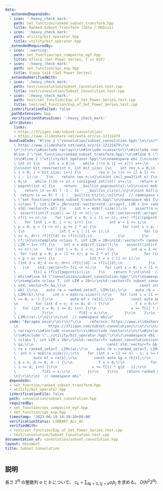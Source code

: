 ```yaml
---
data:
  _extendedDependsOn:
  - icon: ':heavy_check_mark:'
    path: set_function/ranked_subset_transform.hpp
    title: Ranked Subset Transform (Zeta / Mobius)
  - icon: ':heavy_check_mark:'
    path: utility/bit_operator.hpp
    title: utility/bit_operator.hpp
  _extendedRequiredBy:
  - icon: ':warning:'
    path: set_function/sps_composite_egf.hpp
    title: $f(a)$ (Set Power Series, f is EGF)
  - icon: ':heavy_check_mark:'
    path: set_function/sps_exp.hpp
    title: $\exp {a}$ (Set Power Series)
  _extendedVerifiedWith:
  - icon: ':heavy_check_mark:'
    path: test/convolution/Subset_Convolution.test.cpp
    title: test/convolution/Subset_Convolution.test.cpp
  - icon: ':heavy_check_mark:'
    path: test/set_function/Exp_of_Set_Power_Series.test.cpp
    title: test/set_function/Exp_of_Set_Power_Series.test.cpp
  _isVerificationFailed: false
  _pathExtension: hpp
  _verificationStatusIcon: ':heavy_check_mark:'
  attributes:
    links:
    - https://37zigen.com/subset-convolution/
    - https://www.slideshare.net/wata_orz/ss-12131479
  bundledCode: "#line 2 \"convolution/subset_convolution.hpp\"\n\r\n/*\r\n    refernce:\
    \ https://www.slideshare.net/wata_orz/ss-12131479\r\n              https://37zigen.com/subset-convolution/\r\
    \n*/\r\n\r\n#include <array>\r\n#include <cassert>\r\n#include <vector>\r\n\r\n\
    #line 2 \"set_function/ranked_subset_transform.hpp\"\n\n#line 6 \"set_function/ranked_subset_transform.hpp\"\
    \n\n#line 2 \"utility/bit_operator.hpp\"\n\nnamespace ebi {\n\nconstexpr int bsf_constexpr(unsigned\
    \ int n) {\n    int x = 0;\n    while (!(n & (1 << x))) x++;\n    return x;\n\
    }\n\nint bit_reverse(int n, int bit_size) {\n    int rev_n = 0;\n    for (int\
    \ i = 0; i < bit_size; i++) {\n        rev_n |= ((n >> i) & 1) << (bit_size -\
    \ i - 1);\n    }\n    return rev_n;\n}\n\nint ceil_pow2(int n) {\n    int x =\
    \ 0;\n    while ((1U << x) < (unsigned int)(n)) x++;\n    return x;\n}\n\nint\
    \ popcnt(int x) {\n    return __builtin_popcount(x);\n}\n\nint msb(int x) {\n\
    \    return (x == 0) ? -1 : 31 - __builtin_clz(x);\n}\n\nint bsf(int x) {\n  \
    \  return (x == 0) ? -1 : __builtin_ctz(x);\n}\n\n}  // namespace ebi\n#line 8\
    \ \"set_function/ranked_subset_transform.hpp\"\n\nnamespace ebi {\n\ntemplate\
    \ <class T, int LIM = 20>\nstd::vector<std::array<T, LIM + 1>> ranked_zeta(const\
    \ std::vector<T> &f) {\n    int n = msb(f.size());\n    assert(n <= LIM);\n  \
    \  assert((int)f.size() == (1 << n));\n    std::vector<std::array<T, LIM + 1>>\
    \ rf(1 << n);\n    for (int s = 0; s < (1 << n); s++) rf[s][popcnt(s)] = f[s];\n\
    \    for (int i = 0; i < n; i++) {\n        int w = 1 << i;\n        for (int\
    \ p = 0; p < (1 << n); p += 2 * w) {\n            for (int s = p; s < p + w; s++)\
    \ {\n                int t = s | (1 << i);\n                for (int d = 0; d\
    \ <= n; d++) rf[t][d] += rf[s][d];\n            }\n        }\n    }\n    return\
    \ rf;\n}\n\ntemplate <class T, int LIM = 20>\nstd::vector<T> ranked_mobius(std::vector<std::array<T,\
    \ LIM + 1>> rf) {\n    int n = msb(rf.size());\n    assert((int)rf.size() == (1\
    \ << n));\n    for (int i = 0; i < n; i++) {\n        int w = 1 << i;\n      \
    \  for (int p = 0; p < (1 << n); p += 2 * w) {\n            for (int s = p; s\
    \ < p + w; s++) {\n                int t = s | (1 << i);\n                for\
    \ (int d = 0; d <= n; d++) rf[t][d] -= rf[s][d];\n            }\n        }\n \
    \   }\n    std::vector<T> f(1 << n);\n    for (int s = 0; s < (1 << n); s++) {\n\
    \        f[s] = rf[s][popcnt(s)];\n    }\n    return f;\n}\n\n}  // namespace\
    \ ebi\n#line 14 \"convolution/subset_convolution.hpp\"\n\r\nnamespace ebi {\r\n\
    \r\ntemplate <class T, int LIM = 20>\r\nstd::vector<T> subset_convolution(const\
    \ std::vector<T> &a,\r\n                                  const std::vector<T>\
    \ &b) {\r\n    auto ra = ranked_zeta<T, LIM>(a);\r\n    auto rb = ranked_zeta<T,\
    \ LIM>(b);\r\n    int n = msb(ra.size());\r\n    for (int s = (1 << n) - 1; s\
    \ >= 0; s--) {\r\n        auto &f = ra[s];\r\n        const auto &g = rb[s];\r\
    \n        for (int d = n; d >= 0; d--) {\r\n            T x = 0;\r\n         \
    \   for (int i = 0; i <= d; i++) {\r\n                x += f[i] * g[d - i];\r\n\
    \            }\r\n            f[d] = x;\r\n        }\r\n    }\r\n    return ranked_mobius<T,\
    \ LIM>(ra);\r\n}\r\n\r\n}  // namespace ebi\n"
  code: "#pragma once\r\n\r\n/*\r\n    refernce: https://www.slideshare.net/wata_orz/ss-12131479\r\
    \n              https://37zigen.com/subset-convolution/\r\n*/\r\n\r\n#include\
    \ <array>\r\n#include <cassert>\r\n#include <vector>\r\n\r\n#include \"../set_function/ranked_subset_transform.hpp\"\
    \r\n#include \"../utility/bit_operator.hpp\"\r\n\r\nnamespace ebi {\r\n\r\ntemplate\
    \ <class T, int LIM = 20>\r\nstd::vector<T> subset_convolution(const std::vector<T>\
    \ &a,\r\n                                  const std::vector<T> &b) {\r\n    auto\
    \ ra = ranked_zeta<T, LIM>(a);\r\n    auto rb = ranked_zeta<T, LIM>(b);\r\n  \
    \  int n = msb(ra.size());\r\n    for (int s = (1 << n) - 1; s >= 0; s--) {\r\n\
    \        auto &f = ra[s];\r\n        const auto &g = rb[s];\r\n        for (int\
    \ d = n; d >= 0; d--) {\r\n            T x = 0;\r\n            for (int i = 0;\
    \ i <= d; i++) {\r\n                x += f[i] * g[d - i];\r\n            }\r\n\
    \            f[d] = x;\r\n        }\r\n    }\r\n    return ranked_mobius<T, LIM>(ra);\r\
    \n}\r\n\r\n}  // namespace ebi"
  dependsOn:
  - set_function/ranked_subset_transform.hpp
  - utility/bit_operator.hpp
  isVerificationFile: false
  path: convolution/subset_convolution.hpp
  requiredBy:
  - set_function/sps_composite_egf.hpp
  - set_function/sps_exp.hpp
  timestamp: '2023-06-19 14:38:20+09:00'
  verificationStatus: LIBRARY_ALL_AC
  verifiedWith:
  - test/set_function/Exp_of_Set_Power_Series.test.cpp
  - test/convolution/Subset_Convolution.test.cpp
documentation_of: convolution/subset_convolution.hpp
layout: document
title: Subset Convolution
---
```


## 説明

長さ $2^N$ の整数列 $a$ と $b$ について、 $c_k = \sum_{i\& j=0, i|j=k} a_i b_j$ を求める。
$O(N^2 2^N)$